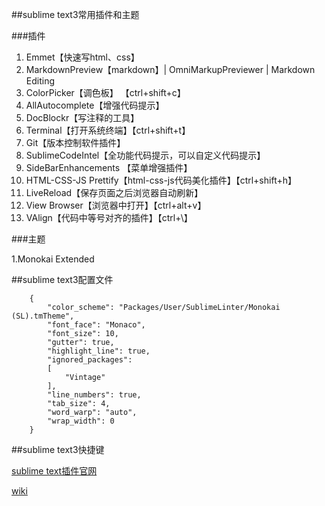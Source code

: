 ##sublime text3常用插件和主题

###插件

1. Emmet【快速写html、css】
2. MarkdownPreview【markdown】| OmniMarkupPreviewer | Markdown Editing
3. ColorPicker【调色板】 【ctrl+shift+c】   
4. AllAutocomplete【增强代码提示】
5. DocBlockr【写注释的工具】
6. Terminal【打开系统终端】【ctrl+shift+t】
7. Git【版本控制软件插件】
8. SublimeCodeIntel【全功能代码提示，可以自定义代码提示】
9. Side​Bar​Enhancements 【菜单增强插件】
10. HTML-CSS-JS Prettify【html-css-js代码美化插件】【ctrl+shift+h】
11. LiveReload【保存页面之后浏览器自动刷新】
12. View Browser【浏览器中打开】【ctrl+alt+v】
13. VAlign【代码中等号对齐的插件】【ctrl+\】

###主题

1.Monokai Extended

##sublime text3配置文件

```
	{
		"color_scheme": "Packages/User/SublimeLinter/Monokai (SL).tmTheme",
		"font_face": "Monaco",
		"font_size": 10,
		"gutter": true,
		"highlight_line": true,
		"ignored_packages":
		[
			"Vintage"
		],
		"line_numbers": true,
		"tab_size": 4,
		"word_warp": "auto",
		"wrap_width": 0
	}
```

##sublime text3快捷键

[sublime text插件官网](https://packagecontrol.io/browse)

[wiki](https://github.com/wuhuanhost/mydemo/wiki) 
